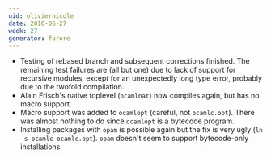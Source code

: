 ```yaml
---
uid: oliviernicole
date: 2016-06-27
week: 27
generator: furore
---
```


* Testing of rebased branch and subsequent corrections finished. The remaining test failures are (all but one) due to lack of support for recursive modules, except for an unexpectedly long type error, probably due to the twofold compilation.
* Alain Frisch's native toplevel (`ocamlnat`) now compiles again, but has no macro support.
* Macro support was added to `ocamlopt` (careful, not `ocamlc.opt`). There was almost nothing to do since `ocamlopt` is a bytecode program.
* Installing packages with `opam` is possible again but the fix is very ugly (`ln -s ocamlc ocamlc.opt`). `opam` doesn't seem to support bytecode-only installations.

